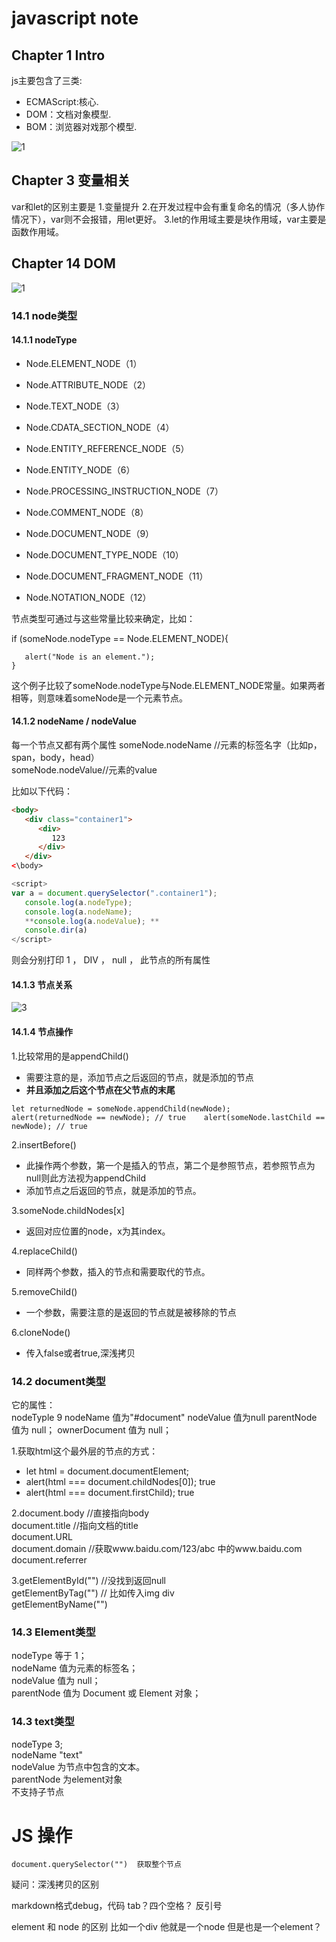 # javascript note

## Chapter 1 Intro

   js主要包含了三类:   
   + ECMAScript:核心.  
   + DOM：文档对象模型.    
   + BOM：浏览器对戏那个模型.   

![1](pic/1.png)

## Chapter 3 变量相关

var和let的区别主要是
   1.变量提升
   2.在开发过程中会有重复命名的情况（多人协作情况下），var则不会报错，用let更好。
   3.let的作用域主要是块作用域，var主要是函数作用域。

##  Chapter 14 DOM 

![1](pic/2.png)

### 14.1 node类型

#### 14.1.1 nodeType

+ Node.ELEMENT_NODE（1）

+ Node.ATTRIBUTE_NODE（2）

+ Node.TEXT_NODE（3）

+ Node.CDATA_SECTION_NODE（4） 

+ Node.ENTITY_REFERENCE_NODE（5）

+ Node.ENTITY_NODE（6）

+ Node.PROCESSING_INSTRUCTION_NODE（7）

+ Node.COMMENT_NODE（8）

+ Node.DOCUMENT_NODE（9）

+ Node.DOCUMENT_TYPE_NODE（10）

+ Node.DOCUMENT_FRAGMENT_NODE（11）

+ Node.NOTATION_NODE（12）

节点类型可通过与这些常量比较来确定，比如：  

if (someNode.nodeType == Node.ELEMENT_NODE){  

 	   alert("Node is an element.");  
 	}    
 	
这个例子比较了someNode.nodeType与Node.ELEMENT_NODE常量。如果两者相等，则意味着someNode是一个元素节点。  

#### 14.1.2 nodeName / nodeValue

每一个节点又都有两个属性
someNode.nodeName //元素的标签名字（比如p，span，body，head）  
someNode.nodeValue//元素的value

比如以下代码：  

```html
<body>
   <div class="container1">
      <div>
         123
      </div>
   </div>
<\body>
```

```javascript
<script>
var a = document.querySelector(".container1");
   console.log(a.nodeType);
   console.log(a.nodeName);
   **console.log(a.nodeValue); **
   console.dir(a)
</script> 
```

则会分别打印
1 ， DIV ， null ， 此节点的所有属性


#### 14.1.3 节点关系

   ![3](pic/3.png)

#### 14.1.4 节点操作

   1.比较常用的是appendChild()  
   + 需要注意的是，添加节点之后返回的节点，就是添加的节点  
   + **并且添加之后这个节点在父节点的末尾**   

   `let returnedNode = someNode.appendChild(newNode);   
    alert(returnedNode == newNode); // true   
    alert(someNode.lastChild == newNode); // true `    

   2.insertBefore()  
   + 此操作两个参数，第一个是插入的节点，第二个是参照节点，若参照节点为null则此方法视为appendChild   
   + 添加节点之后返回的节点，就是添加的节点。   

   3.someNode.childNodes[x]  
   + 返回对应位置的node，x为其index。  

   4.replaceChild()  
   + 同样两个参数，插入的节点和需要取代的节点。  

   5.removeChild()  
   + 一个参数，需要注意的是返回的节点就是被移除的节点    

   6.cloneNode()
   + 传入false或者true,深浅拷贝

### 14.2 document类型

   它的属性：  
   nodeTyple 9
   nodeName 值为"#document"
   nodeValue 值为null
   parentNode 值为 null； 
   ownerDocument 值为 null；  

   1.获取html这个最外层的节点的方式：    
   + let html = document.documentElement;     
   + alert(html === document.childNodes[0]);  true    
   + alert(html === document.firstChild);   true   

   2.document.body     //直接指向body    
     document.title    //指向文档的title  
     document.URL  
     document.domain   //获取www.baidu.com/123/abc 中的www.baidu.com
     document.referrer  

   3.getElementById("")  //没找到返回null  
     getElementByTag("") // 比如传入img  div  
     getElementByName("")   

### 14.3 Element类型  

   nodeType 等于 1；    
   nodeName 值为元素的标签名；  
   nodeValue 值为 null；  
   parentNode 值为 Document 或 Element 对象；  

### 14.3 text类型

   nodeType 3;   
   nodeName  "text"    
   nodeValue  为节点中包含的文本。  
   parentNode 为element对象    
   不支持子节点




# JS 操作
    document.querySelector("")  获取整个节点


疑问：深浅拷贝的区别

markdown格式debug，代码 tab？四个空格？ 反引号

element 和 node 的区别
比如一个div 他就是一个node 
但是也是一个element？

